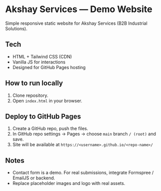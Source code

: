 # Akshay Services — Demo Website

Simple responsive static website for Akshay Services (B2B Industrial Solutions).

## Tech
- HTML + Tailwind CSS (CDN)
- Vanilla JS for interactions
- Designed for GitHub Pages hosting

## How to run locally
1. Clone repository.
2. Open `index.html` in your browser.

## Deploy to GitHub Pages
1. Create a GitHub repo, push the files.
2. In GitHub repo settings -> Pages -> choose `main` branch `/ (root)` and save.
3. Site will be available at `https://<username>.github.io/<repo-name>/`

## Notes
- Contact form is a demo. For real submissions, integrate Formspree / EmailJS or backend.
- Replace placeholder images and logo with real assets.
